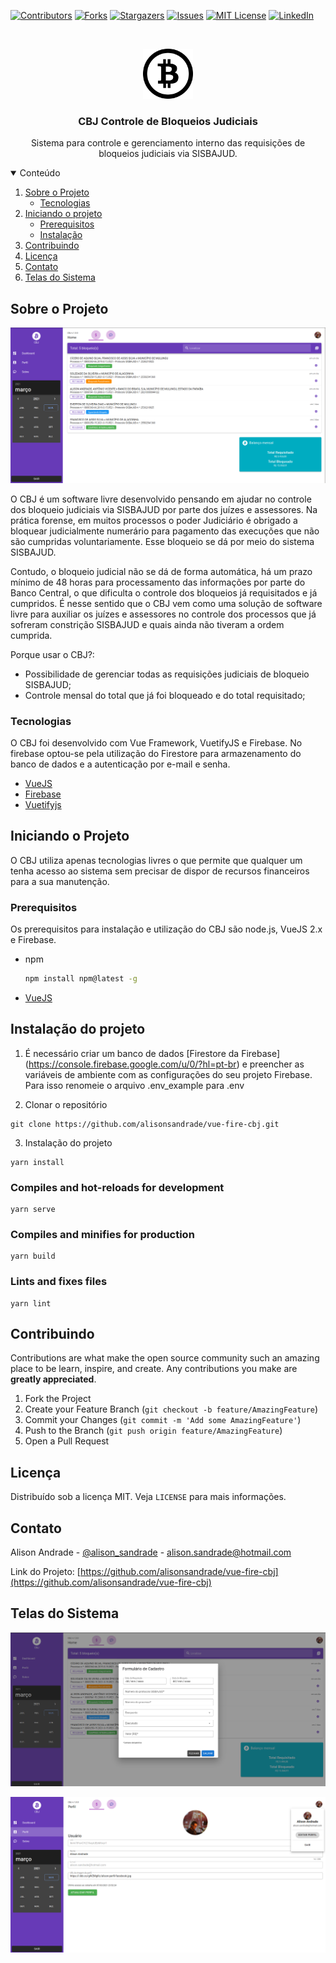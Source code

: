 [![Contributors][contributors-shield]][contributors-url]
[![Forks][forks-shield]][forks-url]
[![Stargazers][stars-shield]][stars-url]
[![Issues][issues-shield]][issues-url]
[![MIT License][license-shield]][license-url]
[![LinkedIn][linkedin-shield]][linkedin-url]


<!-- PROJECT LOGO -->
<br />
<p align="center">
  <a href="https://github.com/alisonsandrade/vue-fire-cbj">
    <img src="images/bitcoin.svg" alt="Logo" width="80" height="80">
  </a>

  <h3 align="center">CBJ Controle de Bloqueios Judiciais</h3>

  <p align="center">
    Sistema para controle e gerenciamento interno das requisições de bloqueios judiciais via SISBAJUD.    
  </p>
</p>



<!-- TABLE OF CONTENTS -->
<details open="open">
  <summary>Conteúdo</summary>
  <ol>
    <li>
      <a href="#sobre-o-projeto">Sobre o Projeto</a>
      <ul>
        <li><a href="#tecnologias">Tecnologias</a></li>
      </ul>
    </li>
    <li>
      <a href="#iniciado-o-projeto">Iniciando o projeto</a>
      <ul>
        <li><a href="#prerequisitos">Prerequisitos</a></li>
        <li><a href="#instalacao">Instalação</a></li>
      </ul>
    </li>    
    <li><a href="#contribuindo">Contribuindo</a></li>
    <li><a href="#licenca">Licença</a></li>
    <li><a href="#contato">Contato</a></li>
    <li><a href="#telas-do-sistema">Telas do Sistema</a></li>
  </ol>
</details>



<!-- ABOUT THE PROJECT -->
## Sobre o Projeto

![Screenshot do Projeto](https://github.com/alisonsandrade/vue-fire-cbj/blob/main/images/screenshot_dashboard.png)

O CBJ é um software livre desenvolvido pensando em ajudar no controle dos bloqueio judiciais via SISBAJUD por parte dos juízes e assessores. Na prática forense, em muitos processos o poder Judiciário é obrigado a bloquear judicialmente numerário para pagamento das execuções que não são cumpridas voluntariamente. Esse bloqueio se dá por meio do sistema SISBAJUD.

Contudo, o bloqueio judicial não se dá de forma automática, há um prazo mínimo de 48 horas para processamento das informações por parte do Banco Central, o que dificulta o controle dos bloqueios já requisitados e já cumpridos. 
É nesse sentido que o CBJ vem como uma solução de software livre para auxiliar os juízes e assessores no controle dos processos que já sofreram constrição SISBAJUD e quais ainda não tiveram a ordem cumprida.

Porque usar o CBJ?:
* Possibilidade de gerenciar todas as requisições judiciais de bloqueio SISBAJUD;
* Controle mensal do total que já foi bloqueado e do total requisitado;


### Tecnologias
O CBJ foi desenvolvido com Vue Framework, VuetifyJS e Firebase. No firebase optou-se pela utilização do Firestore para armazenamento do banco de dados e a autenticação por e-mail e senha.
* [VueJS](https://vuejs.org/)
* [Firebase](https://firebase.google.com/?hl=pt-br)
* [Vuetifyjs](https://vuetifyjs.com/en/)


<!-- GETTING STARTED -->
## Iniciando o Projeto
O CBJ utiliza apenas tecnologias livres o que permite que qualquer um tenha acesso ao sistema sem precisar de dispor de recursos financeiros para a sua manutenção.


### Prerequisitos
Os prerequisitos para instalação e utilização do CBJ são node.js, VueJS 2.x e Firebase.
* npm
  ```sh
  npm install npm@latest -g
  ```
* [VueJS](https://br.vuejs.org/v2/guide/installation.html)


## Instalação do projeto
1. É necessário criar um banco de dados [Firestore da Firebase] (https://console.firebase.google.com/u/0/?hl=pt-br) e preencher as variáveis de ambiente com as configurações do seu projeto Firebase. Para isso renomeie o arquivo .env_example para .env

2. Clonar o repositório
```
git clone https://github.com/alisonsandrade/vue-fire-cbj.git
```

3. Instalação do projeto
```
yarn install
```

### Compiles and hot-reloads for development
```
yarn serve
```

### Compiles and minifies for production
```
yarn build
```

### Lints and fixes files
```
yarn lint
```


<!-- CONTRIBUTING -->
## Contribuindo

Contributions are what make the open source community such an amazing place to be learn, inspire, and create. Any contributions you make are **greatly appreciated**.

1. Fork the Project
2. Create your Feature Branch (`git checkout -b feature/AmazingFeature`)
3. Commit your Changes (`git commit -m 'Add some AmazingFeature'`)
4. Push to the Branch (`git push origin feature/AmazingFeature`)
5. Open a Pull Request



<!-- LICENSE -->
## Licença
Distribuído sob a licença MIT. Veja `LICENSE` para mais informações.



<!-- CONTACT -->
## Contato

Alison Andrade - [@alison_sandrade](https://twitter.com/alison_sandrade) - alison.sandrade@hotmail.com

Link do Projeto: [https://github.com/alisonsandrade/vue-fire-cbj](https://github.com/alisonsandrade/vue-fire-cbj)


<!-- TELAS DO SISTEMA -->
## Telas do Sistema
![Formulário de cadastro](images/form_cadastro.png)

![Perfil do usuário](https://github.com/alisonsandrade/vue-fire-cbj/blob/main/images/perfil.png)



<!-- MARKDOWN LINKS & IMAGES -->
<!-- https://www.markdownguide.org/basic-syntax/#reference-style-links -->
[contributors-shield]: https://img.shields.io/github/contributors/othneildrew/Best-README-Template.svg?style=for-the-badge
[contributors-url]: https://github.com/alisonsandrade/vue-fire-cbj/graphs/contributors
[forks-shield]: https://img.shields.io/github/forks/othneildrew/Best-README-Template.svg?style=for-the-badge
[forks-url]: https://github.com/alisonsandrade/vue-fire-cbj/network/members
[stars-shield]: https://img.shields.io/github/stars/othneildrew/Best-README-Template.svg?style=for-the-badge
[stars-url]: https://github.com/alisonsandrade/vue-fire-cbj/stargazers
[issues-shield]: https://img.shields.io/github/issues/othneildrew/Best-README-Template.svg?style=for-the-badge
[issues-url]: https://github.com/alisonsandrade/vue-fire-cbj/issues
[license-shield]: https://img.shields.io/github/license/othneildrew/Best-README-Template.svg?style=for-the-badge
[license-url]: https://github.com/alisonsandrade/vue-fire-cbj/blob/main/LICENSE
[linkedin-shield]: https://img.shields.io/badge/-LinkedIn-black.svg?style=for-the-badge&logo=linkedin&colorB=555
[linkedin-url]: https://linkedin.com/in/alisonsandrade
[product-screenshot]: images/screenshot.png
